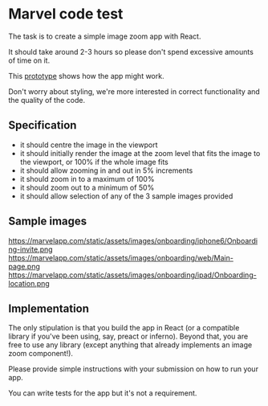 # Marvel code test
The task is to create a simple image zoom app with React.

It should take around 2-3 hours so please don't spend excessive amounts of time on it.

This [prototype](https://marvelapp.com/1gcfd93/) shows how the app might work.

Don't worry about styling, we're more interested in correct functionality and the quality of the code.

## Specification
* it should centre the image in the viewport
* it should initially render the image at the zoom level that fits the image to the viewport, or 100% if the whole image fits
* it should allow zooming in and out in 5% increments
* it should zoom in to a maximum of 100%
* it should zoom out to a minimum of 50%
* it should allow selection of any of the 3 sample images provided

## Sample images
https://marvelapp.com/static/assets/images/onboarding/iphone6/Onboarding-invite.png
https://marvelapp.com/static/assets/images/onboarding/web/Main-page.png
https://marvelapp.com/static/assets/images/onboarding/ipad/Onboarding-location.png

## Implementation
The only stipulation is that you build the app in React (or a compatible library if you've been using, say, preact or inferno). Beyond that, you are free to use any library (except anything that already implements an image zoom component!).

Please provide simple instructions with your submission on how to run your app.

You can write tests for the app but it's not a requirement.
